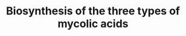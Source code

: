 ---
annotations:
- id: PW:0000002
  parent: classic metabolic pathway
  type: Pathway Ontology
  value: classic metabolic pathway
- id: DOID:399
  parent: disease by infectious agent
  type: Disease Ontology
  value: tuberculosis
authors:
- Andra
- Egonw
- Eweitz
- Mkutmon
citedin: ''
communities: []
description: 'Pathway leading to the biosynthesis of the three types of mycolic acids
  in M. tuberculosis, as published in: "Virulence factors of the Mycobacterium tuberculosis
  complex" (PMID: 23076359)'
last-edited: 2024-03-28
ndex: null
organisms:
- Mycobacterium tuberculosis
redirect_from:
- /index.php/Pathway:WP4198
- /instance/WP4198
- /instance/WP4198_r129332
revision: r129332
schema-jsonld:
- '@context': https://schema.org/
  '@id': https://wikipathways.github.io/pathways/WP4198.html
  '@type': Dataset
  creator:
    '@type': Organization
    name: WikiPathways
  description: 'Pathway leading to the biosynthesis of the three types of mycolic
    acids in M. tuberculosis, as published in: "Virulence factors of the Mycobacterium
    tuberculosis complex" (PMID: 23076359)'
  keywords:
  - AcpM
  - Carbon dioxide
  - FadD32
  - InhA
  - KasA
  - KasB
  - Malonyl-CoA
  - Rv0635
  - Rv0636
  - Rv0637
  - Rv2425c
  - acetyl coenzyme a
  - methoxy mycolic acid
  - mtFabH
  - α-mycolic acid
  license: CC0
  name: Biosynthesis of the three types of mycolic acids
seo: CreativeWork
title: Biosynthesis of the three types of mycolic acids
wpid: WP4198
---